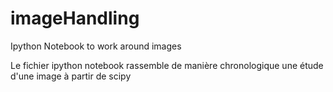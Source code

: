 # imageHandling
Ipython Notebook to work around images

Le fichier ipython notebook rassemble de manière chronologique une étude d'une image à partir de scipy
